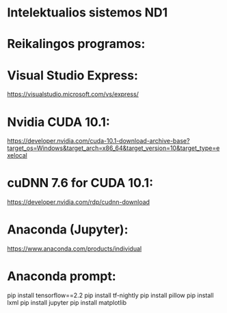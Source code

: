 # Intelektualios sistemos ND1

# Reikalingos programos:
# Visual Studio Express:
https://visualstudio.microsoft.com/vs/express/
# Nvidia CUDA 10.1:
https://developer.nvidia.com/cuda-10.1-download-archive-base?target_os=Windows&target_arch=x86_64&target_version=10&target_type=exelocal
# cuDNN 7.6 for CUDA 10.1:
https://developer.nvidia.com/rdp/cudnn-download
# Anaconda (Jupyter):
https://www.anaconda.com/products/individual

# Anaconda prompt:
pip install tensorflow==2.2
pip install tf-nightly
pip install pillow
pip install lxml
pip install jupyter
pip install matplotlib
